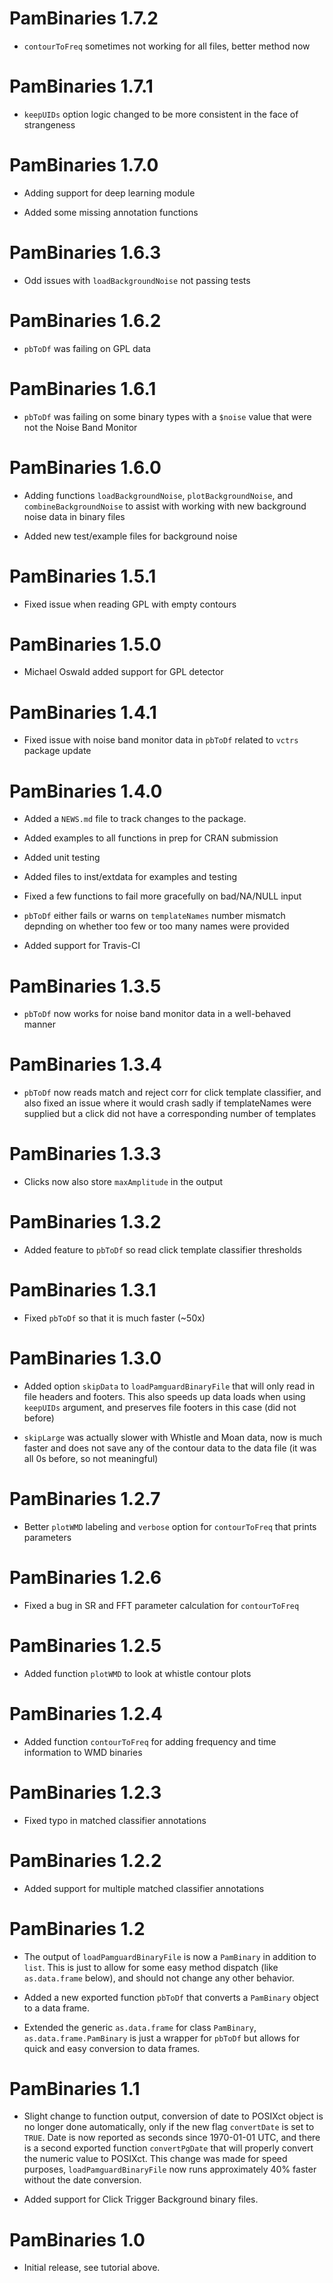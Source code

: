 # PamBinaries 1.7.2

* `contourToFreq` sometimes not working for all files, better method now

# PamBinaries 1.7.1

* `keepUIDs` option logic changed to be more consistent in the face of strangeness 

# PamBinaries 1.7.0

* Adding support for deep learning module

* Added some missing annotation functions

# PamBinaries 1.6.3

* Odd issues with `loadBackgroundNoise` not passing tests

# PamBinaries 1.6.2

* `pbToDf` was failing on GPL data

# PamBinaries 1.6.1

* `pbToDf` was failing on some binary types with a `$noise` value that were
not the Noise Band Monitor

# PamBinaries 1.6.0

* Adding functions `loadBackgroundNoise`, `plotBackgroundNoise`, and
`combineBackgroundNoise` to assist with
working with new background noise data in binary files

* Added new test/example files for background noise

# PamBinaries 1.5.1

* Fixed issue when reading GPL with empty contours

# PamBinaries 1.5.0

* Michael Oswald added support for GPL detector

# PamBinaries 1.4.1

* Fixed issue with noise band monitor data in `pbToDf` related to `vctrs` package update

# PamBinaries 1.4.0

* Added a `NEWS.md` file to track changes to the package.

* Added examples to all functions in prep for CRAN submission

* Added unit testing

* Added files to inst/extdata for examples and testing

* Fixed a few functions to fail more gracefully on bad/NA/NULL input

* `pbToDf` either fails or warns on `templateNames` number mismatch depnding
on whether too few or too many names were provided

* Added support for Travis-CI

# PamBinaries 1.3.5

* `pbToDf` now works for noise band monitor data in a well-behaved manner

# PamBinaries 1.3.4

* `pbToDf` now reads match and reject corr for click template classifier, and also fixed
an issue where it would crash sadly if templateNames were supplied but a click did not have
a corresponding number of templates

# PamBinaries 1.3.3

* Clicks now also store `maxAmplitude` in the output

# PamBinaries 1.3.2

* Added feature to `pbToDf` so read click template classifier thresholds

# PamBinaries 1.3.1

* Fixed `pbToDf` so that it is much faster (~50x)

# PamBinaries 1.3.0

* Added option `skipData` to `loadPamguardBinaryFile` that will only read in file headers
and footers. This also speeds up data loads when using `keepUIDs` argument, and preserves
file footers in this case (did not before)

* `skipLarge` was actually slower with Whistle and Moan data, now is much faster and does
not save any of the contour data to the data file (it was all 0s before, so not meaningful)

# PamBinaries 1.2.7

* Better `plotWMD` labeling and `verbose` option for `contourToFreq` that prints parameters

# PamBinaries 1.2.6

* Fixed a bug in SR and FFT parameter calculation for `contourToFreq`

# PamBinaries 1.2.5

* Added function `plotWMD` to look at whistle contour plots

# PamBinaries 1.2.4 

* Added function `contourToFreq` for adding frequency and time information to WMD binaries

# PamBinaries 1.2.3

* Fixed typo in matched classifier annotations

# PamBinaries 1.2.2

* Added support for multiple matched classifier annotations

# PamBinaries 1.2

* The output of `loadPamguardBinaryFile` is now a `PamBinary` in addition to `list`.
This is just to allow for some easy method dispatch (like `as.data.frame` below),
and should not change any other behavior.

* Added a new exported function `pbToDf` that converts a `PamBinary` object to a
data frame. 

* Extended the generic `as.data.frame` for class `PamBinary`, `as.data.frame.PamBinary`
is just a wrapper for `pbToDf` but allows for quick and easy conversion to data frames.

# PamBinaries 1.1

* Slight change to function output, conversion of date to POSIXct object is no longer
done automatically, only if the new flag `convertDate` is set to `TRUE`. Date is now
reported as seconds since 1970-01-01 UTC, and there is a second exported function
`convertPgDate` that will properly convert the numeric value to POSIXct. This change
was made for speed purposes, `loadPamguardBinaryFile` now runs approximately 40% faster
without the date conversion.

* Added support for Click Trigger Background binary files.

# PamBinaries 1.0

* Initial release, see tutorial above.
